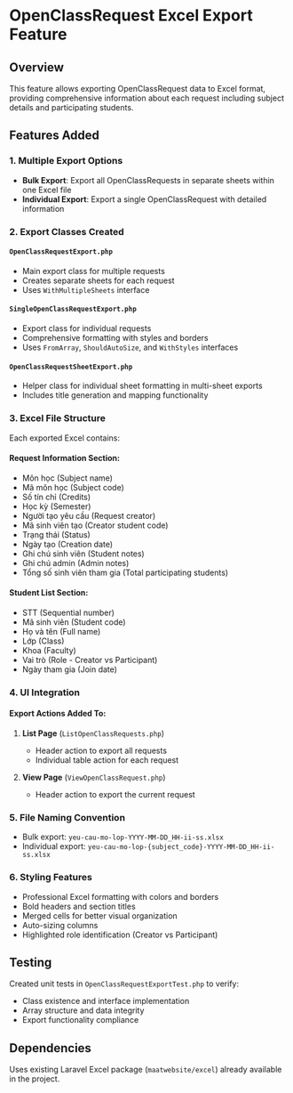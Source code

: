 # OpenClassRequest Excel Export Feature

## Overview
This feature allows exporting OpenClassRequest data to Excel format, providing comprehensive information about each request including subject details and participating students.

## Features Added

### 1. Multiple Export Options
- **Bulk Export**: Export all OpenClassRequests in separate sheets within one Excel file
- **Individual Export**: Export a single OpenClassRequest with detailed information

### 2. Export Classes Created

#### `OpenClassRequestExport.php`
- Main export class for multiple requests
- Creates separate sheets for each request
- Uses `WithMultipleSheets` interface

#### `SingleOpenClassRequestExport.php`  
- Export class for individual requests
- Comprehensive formatting with styles and borders
- Uses `FromArray`, `ShouldAutoSize`, and `WithStyles` interfaces

#### `OpenClassRequestSheetExport.php`
- Helper class for individual sheet formatting in multi-sheet exports
- Includes title generation and mapping functionality

### 3. Excel File Structure

Each exported Excel contains:

#### Request Information Section:
- Môn học (Subject name)
- Mã môn học (Subject code)  
- Số tín chỉ (Credits)
- Học kỳ (Semester)
- Người tạo yêu cầu (Request creator)
- Mã sinh viên tạo (Creator student code)
- Trạng thái (Status)
- Ngày tạo (Creation date)
- Ghi chú sinh viên (Student notes)
- Ghi chú admin (Admin notes)
- Tổng số sinh viên tham gia (Total participating students)

#### Student List Section:
- STT (Sequential number)
- Mã sinh viên (Student code)
- Họ và tên (Full name)
- Lớp (Class)
- Khoa (Faculty)
- Vai trò (Role - Creator vs Participant)
- Ngày tham gia (Join date)

### 4. UI Integration

#### Export Actions Added To:
1. **List Page** (`ListOpenClassRequests.php`)
   - Header action to export all requests
   - Individual table action for each request
   
2. **View Page** (`ViewOpenClassRequest.php`)
   - Header action to export the current request

### 5. File Naming Convention
- Bulk export: `yeu-cau-mo-lop-YYYY-MM-DD_HH-ii-ss.xlsx`
- Individual export: `yeu-cau-mo-lop-{subject_code}-YYYY-MM-DD_HH-ii-ss.xlsx`

### 6. Styling Features
- Professional Excel formatting with colors and borders
- Bold headers and section titles
- Merged cells for better visual organization
- Auto-sizing columns
- Highlighted role identification (Creator vs Participant)

## Testing
Created unit tests in `OpenClassRequestExportTest.php` to verify:
- Class existence and interface implementation
- Array structure and data integrity
- Export functionality compliance

## Dependencies
Uses existing Laravel Excel package (`maatwebsite/excel`) already available in the project.